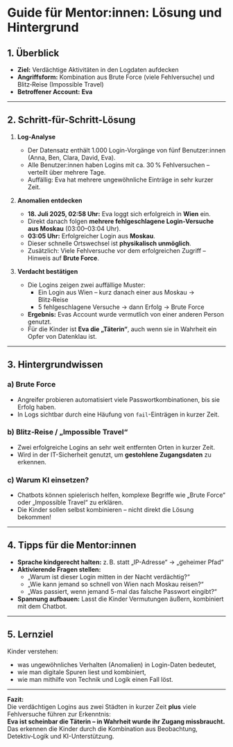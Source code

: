 # Guide für Mentor:innen: Lösung und Hintergrund

## 1. Überblick
- **Ziel:** Verdächtige Aktivitäten in den Logdaten aufdecken  
- **Angriffsform:** Kombination aus Brute Force (viele Fehlversuche) und Blitz‑Reise (Impossible Travel)  
- **Betroffener Account:** **Eva**

---

## 2. Schritt-für-Schritt-Lösung

1. **Log-Analyse**
   - Der Datensatz enthält 1.000 Login-Vorgänge von fünf Benutzer:innen (Anna, Ben, Clara, David, Eva).
   - Alle Benutzer:innen haben Logins mit ca. 30 % Fehlversuchen – verteilt über mehrere Tage.
   - Auffällig: Eva hat mehrere ungewöhnliche Einträge in sehr kurzer Zeit.

2. **Anomalien entdecken**
   - **18. Juli 2025, 02:58 Uhr:** Eva loggt sich erfolgreich in **Wien** ein.  
   - Direkt danach folgen **mehrere fehlgeschlagene Login-Versuche aus Moskau** (03:00–03:04 Uhr).  
   - **03:05 Uhr:** Erfolgreicher Login aus **Moskau**.  
   - Dieser schnelle Ortswechsel ist **physikalisch unmöglich**.  
   - Zusätzlich: Viele Fehlversuche vor dem erfolgreichen Zugriff – Hinweis auf **Brute Force**.

3. **Verdacht bestätigen**
   - Die Logins zeigen zwei auffällige Muster:
     - Ein Login aus Wien – kurz danach einer aus Moskau → Blitz‑Reise
     - 5 fehlgeschlagene Versuche → dann Erfolg → Brute Force
   - **Ergebnis:** Evas Account wurde vermutlich von einer anderen Person genutzt.  
   - Für die Kinder ist **Eva die „Täterin“**, auch wenn sie in Wahrheit ein Opfer von Datenklau ist.

---

## 3. Hintergrundwissen

### a) Brute Force
- Angreifer probieren automatisiert viele Passwortkombinationen, bis sie Erfolg haben.
- In Logs sichtbar durch eine Häufung von `fail`-Einträgen in kurzer Zeit.

### b) Blitz‑Reise / „Impossible Travel“
- Zwei erfolgreiche Logins an sehr weit entfernten Orten in kurzer Zeit.
- Wird in der IT-Sicherheit genutzt, um **gestohlene Zugangsdaten** zu erkennen.

### c) Warum KI einsetzen?
- Chatbots können spielerisch helfen, komplexe Begriffe wie „Brute Force“ oder „Impossible Travel“ zu erklären.
- Die Kinder sollen selbst kombinieren – nicht direkt die Lösung bekommen!

---

## 4. Tipps für die Mentor:innen

- **Sprache kindgerecht halten:** z. B. statt „IP-Adresse“ → „geheimer Pfad“  
- **Aktivierende Fragen stellen:**  
  - „Warum ist dieser Login mitten in der Nacht verdächtig?“  
  - „Wie kann jemand so schnell von Wien nach Moskau reisen?“  
  - „Was passiert, wenn jemand 5-mal das falsche Passwort eingibt?“  
- **Spannung aufbauen:** Lasst die Kinder Vermutungen äußern, kombiniert mit dem Chatbot.

---

## 5. Lernziel

Kinder verstehen:
- was ungewöhnliches Verhalten (Anomalien) in Login-Daten bedeutet,  
- wie man digitale Spuren liest und kombiniert,  
- wie man mithilfe von Technik und Logik einen Fall löst.

---

**Fazit:**  
Die verdächtigen Logins aus zwei Städten in kurzer Zeit **plus** viele Fehlversuche führen zur Erkenntnis:  
**Eva ist scheinbar die Täterin – in Wahrheit wurde ihr Zugang missbraucht.**  
Das erkennen die Kinder durch die Kombination aus Beobachtung, Detektiv‑Logik und KI-Unterstützung.
